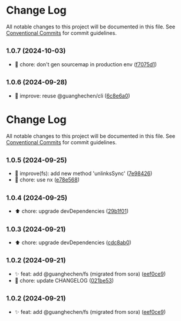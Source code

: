 # Change Log

All notable changes to this project will be documented in this file.
See [Conventional Commits](https://conventionalcommits.org) for commit guidelines.

## <small>1.0.7 (2024-10-03)</small>

* :wrench:  chore: don't gen sourcemap in production env ([f7075d1](https://github.com/guanghechen/node-scaffolds/commit/f7075d1))





## <small>1.0.6 (2024-09-28)</small>

* :art:  improve: reuse @guanghechen/cli ([6c8e6a0](https://github.com/guanghechen/node-scaffolds/commit/6c8e6a0))





# Change Log

All notable changes to this project will be documented in this file. See
[Conventional Commits](https://conventionalcommits.org) for commit guidelines.

## <small>1.0.5 (2024-09-25)</small>

- :art: improve(fs): add new method 'unlinksSync'
  ([7e98426](https://github.com/guanghechen/node-scaffolds/commit/7e98426))
- :wrench: chore: use nx ([e78e568](https://github.com/guanghechen/node-scaffolds/commit/e78e568))

## <small>1.0.4 (2024-09-25)</small>

- :arrow_up: chore: upgrade devDependencies
  ([29b1f01](https://github.com/guanghechen/node-scaffolds/commit/29b1f01))

## <small>1.0.3 (2024-09-21)</small>

- :arrow_up: chore: upgrade devDependencies
  ([cdc8ab0](https://github.com/guanghechen/node-scaffolds/commit/cdc8ab0))

## <small>1.0.2 (2024-09-21)</small>

- :sparkles: feat: add @guanghechen/fs (migrated from sora)
  ([eef0ce9](https://github.com/guanghechen/node-scaffolds/commit/eef0ce9))
- :wrench: chore: update CHANGELOG
  ([021be53](https://github.com/guanghechen/node-scaffolds/commit/021be53))

## <small>1.0.2 (2024-09-21)</small>

- :sparkles: feat: add @guanghechen/fs (migrated from sora)
  ([eef0ce9](https://github.com/guanghechen/node-scaffolds/commit/eef0ce9))
